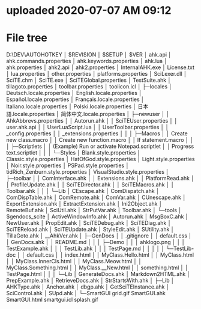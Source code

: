 # uploaded 2020-07-07 AM 09:12

# File tree
D:\DEV\AUTOHOTKEY
│  $REVISION
│  $SETUP
│  $VER
│  ahk.api
│  ahk.commands.properties
│  ahk.keywords.properties
│  ahk.lua
│  ahk.properties
│  ahk2.api
│  ahk2.properties
│  InternalAHK.exe
│  License.txt
│  lua.properties
│  other.properties
│  platforms.properties
│  SciLexer.dll
│  SciTE.chm
│  SciTE.exe
│  SciTEGlobal.properties
│  TestSuite.ahk
│  tillagoto.properties
│  toolbar.properties
│  toolicon.icl
│
├─locales
│      Deutsch.locale.properties
│      English.locale.properties
│      Español.locale.properties
│      Français.locale.properties
│      Italiano.locale.properties
│      Polski.locale.properties
│      日本語.locale.properties
│      简体中文.locale.properties
│
├─newuser
│  │  AhkAbbrevs.properties
│  │  Autorun.ahk
│  │  SciTEUser.properties
│  │  user.ahk.api
│  │  UserLuaScript.lua
│  │  UserToolbar.properties
│  │  _config.properties
│  │  _extensions.properties
│  │
│  ├─Macros
│  │      Create new class.macro
│  │      Create new function.macro
│  │      If statement.macro
│  │
│  ├─Scriptlets
│  │      (Example) Run or activate Notepad.scriptlet
│  │      Progress text.scriptlet
│  │
│  └─Styles
│          Blank.style.properties
│          Classic.style.properties
│          HatOfGod.style.properties
│          Light.style.properties
│          Noir.style.properties
│          PSPad.style.properties
│          tidRich_Zenburn.style.properties
│          VisualStudio.style.properties
│
├─toolbar
│  │  ComInterface.ahk
│  │  Extensions.ahk
│  │  PlatformRead.ahk
│  │  ProfileUpdate.ahk
│  │  SciTEDirector.ahk
│  │  SciTEMacros.ahk
│  │  Toolbar.ahk
│  │
│  └─Lib
│          CEscape.ahk
│          ComDispatch.ahk
│          ComDispTable.ahk
│          ComRemote.ahk
│          ComVar.ahk
│          CUnescape.ahk
│          ExportExtension.ahk
│          ExtractExtension.ahk
│          Ini2Object.ahk
│          RemoteBuf.ahk
│          SciUtil.ahk
│          StrPutVar.ahk
│          Toolbar.ahk
│
└─tools
    │  $gendocs_scite
    │  ActiveWindowInfo.ahk
    │  Autorun.ahk
    │  MsgBoxC.ahk
    │  NewUser.ahk
    │  PropEdit.ahk
    │  SciTEDebug.ahk
    │  SciTEDiag.ahk
    │  SciTEReload.ahk
    │  SciTEUpdate.ahk
    │  StyleEdit.ahk
    │  SUtility.ahk
    │  TillaGoto.ahk
    │  __AhkVer.ahk
    │
    ├─GenDocs
    │  │  .gitignore
    │  │  default.css
    │  │  GenDocs.ahk
    │  │  README.md
    │  │
    │  ├─Demo
    │  │  │  ahklogo.png
    │  │  │  TestExample.ahk
    │  │  │  TestLib.ahk
    │  │  │  TestPage.md
    │  │  │
    │  │  └─TestLib-doc
    │  │          default.css
    │  │          index.html
    │  │          MyClass.Hello.html
    │  │          MyClass.html
    │  │          MyClass.InnerCls.html
    │  │          MyClass.Meow.html
    │  │          MyClass.Something.html
    │  │          MyClass.__New.html
    │  │          something.html
    │  │          TestPage.html
    │  │
    │  └─Lib
    │          GenerateDocs.ahk
    │          Markdown2HTML.ahk
    │          PrepExample.ahk
    │          RetrieveDocs.ahk
    │          StrStartsWith.ahk
    │
    ├─Lib
    │      AHKType.ahk
    │      Anchor.ahk
    │      dbgp.ahk
    │      GetSciTEInstance.ahk
    │      SciControl.ahk
    │      SUpd.ahk
    │
    └─SmartGUI
            grid.gif
            SmartGUI.ahk
            SmartGUI.html
            smartgui.icl
            splash.gif
